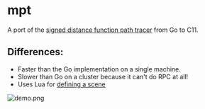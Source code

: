 # mpt
A port of the [signed distance function path tracer](https://github.com/seanpringle/spt) from Go to C11.

## Differences:

* Faster than the Go implementation on a single machine.
* Slower than Go on a cluster because it can't do RPC at all!
* Uses Lua for [defining a scene](https://github.com/seanpringle/mpt/blob/master/test.lua)

![demo.png](https://raw.githubusercontent.com/wiki/seanpringle/mpt/demo.png)
